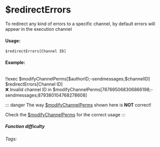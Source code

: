 # $redirectErrors
To redirect any kind of errors to a specific channel, by default errors will appear in the execution channel

#### Usage: 
`$redirectErrors[Channel ID]`

#### Example:
<br/>
<discord-messages>
	<discord-message :bot="false" role-color="#ffcc9a" author="Member">
        <DiscordMarkdown>
	        !!exec $modifyChannelPerms[$authorID;-sendmessages;$channelID]
            $redirectErrors[Channel ID]
		</DiscordMarkdown>
	</discord-message>
</discord-messages>

<br/>
<discord-messages>
	<discord-message :bot="true" role-color="#0099ff" author="Custom Command" avatar="https://media.discordapp.net/avatars/725721249652670555/781224f90c3b841ba5b40678e032f74a.webp">
        ❌ Invalid channel ID in $modifyChannelPerms[787695068306866198;-sendmessages;879380104768278608]
	</discord-message>
</discord-messages>


::: danger
The way [$modifyChannelPerms](../Channel/modifyChannelPerms) shown here is **NOT** correct! 

Check the [$modifyChannelPerms](../Channel/modifyChannelPerms) for the correct usage
:::

##### Function difficulty <Badge type="tip" text="Easy" vertical="middle" /> 
###### Tags: <Badge type="tip" text="error" vertical="middle" />  <Badge type="tip" text="wrong usage" vertical="middle" />  <Badge type="tip" text="Trown error" vertical="middle" /> 

